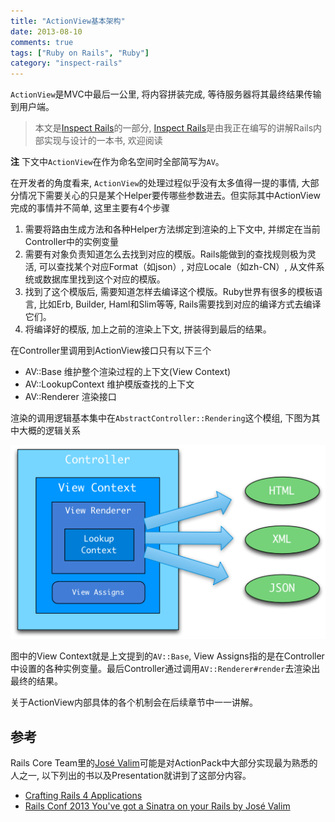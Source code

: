 ```yaml
---
title: "ActionView基本架构"
date: 2013-08-10
comments: true
tags: ["Ruby on Rails", "Ruby"]
category: "inspect-rails"
---
```


`ActionView`是MVC中最后一公里, 将内容拼装完成, 等待服务器将其最终结果传输到用户端。


> 本文是[Inspect Rails](/inspect-rails)的一部分, [Inspect Rails](/inspect-rails)是由我正在编写的讲解Rails内部实现与设计的一本书, 欢迎阅读

**注** 下文中`ActionView`在作为命名空间时全部简写为`AV`。

在开发者的角度看来, `ActionView`的处理过程似乎没有太多值得一提的事情, 大部分情况下需要关心的只是某个Helper要传哪些参数进去。但实际其中ActionView完成的事情并不简单, 这里主要有4个步骤

1. 需要将路由生成方法和各种Helper方法绑定到渲染的上下文中, 并绑定在当前Controller中的实例变量
2. 需要有对象负责知道怎么去找到对应的模版。Rails能做到的查找规则极为灵活, 可以查找某个对应Format（如json）, 对应Locale（如zh-CN）, 从文件系统或数据库里找到这个对应的模版。
3. 找到了这个模版后, 需要知道怎样去编译这个模版。Ruby世界有很多的模板语言, 比如Erb, Builder, Haml和Slim等等, Rails需要找到对应的编译方式去编译它们。
4. 将编译好的模版, 加上之前的渲染上下文, 拼装得到最后的结果。

在Controller里调用到ActionView接口只有以下三个

- AV::Base 维护整个渲染过程的上下文(View Context)
- AV::LookupContext 维护模版查找的上下文
- AV::Renderer 渲染接口

渲染的调用逻辑基本集中在`AbstractController::Rendering`这个模组, 下图为其中大概的逻辑关系

![av](/images/action_view_arch.png)

图中的View Context就是上文提到的`AV::Base`, View Assigns指的是在Controller中设置的各种实例变量。最后Controller通过调用`AV::Renderer#render`去渲染出最终的结果。

关于ActionView内部具体的各个机制会在后续章节中一一讲解。

## 参考

Rails Core Team里的[José Valim](https://twitter.com/josevalim)可能是对ActionPack中大部分实现最为熟悉的人之一, 以下列出的书以及Presentation就讲到了这部分内容。

- [Crafting Rails 4 Applications](http://pragprog.com/book/jvrails2/crafting-rails-4-applications)
- [Rails Conf 2013 You've got a Sinatra on your Rails by José Valim](http://www.youtube.com/watch?v=TslkdT3PfKc)

